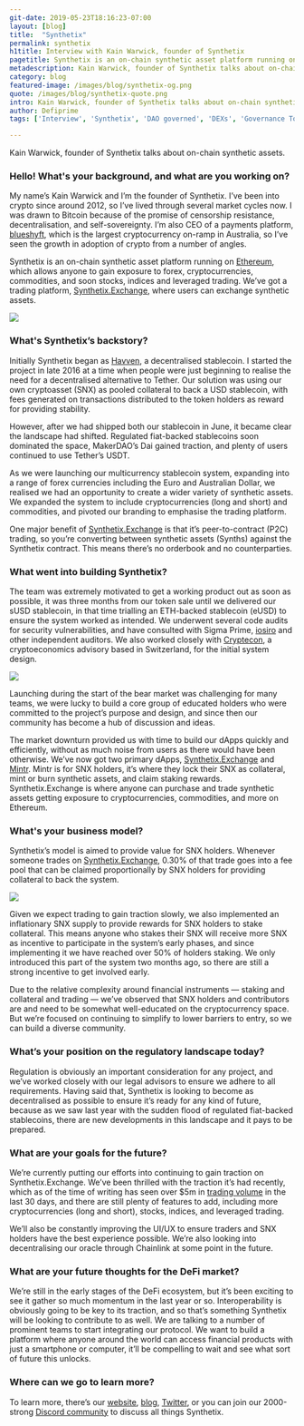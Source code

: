 ```yaml
---
git-date: 2019-05-23T18:16:23-07:00
layout: [blog]
title:  "Synthetix"
permalink: synthetix
h1title: Interview with Kain Warwick, founder of Synthetix
pagetitle: Synthetix is an on-chain synthetic asset platform running on Ethereum  
metadescription: Kain Warwick, founder of Synthetix talks about on-chain synthetic assets. Synthetix is an on-chain synthetic asset platform running on Ethereum.
category: blog
featured-image: /images/blog/synthetix-og.png
quote: /images/blog/synthetix-quote.png
intro: Kain Warwick, founder of Synthetix talks about on-chain synthetic assets.   
author: Defiprime
tags: ['Interview', 'Synthetix', 'DAO governed', 'DEXs', 'Governance Token']

---
```

Kain Warwick, founder of Synthetix talks about on-chain synthetic assets.

### Hello! What's your background, and what are you working on?

My name’s Kain Warwick and I’m the founder of Synthetix. I’ve been into crypto since around 2012, so I’ve lived through several market cycles now. I was drawn to Bitcoin because of the promise of censorship resistance, decentralisation, and self-sovereignty. I’m also CEO of a payments platform, [blueshyft](https://www.blueshyft.com.au/), which is the largest cryptocurrency on-ramp in Australia, so I’ve seen the growth in adoption of crypto from a number of angles.

Synthetix is an on-chain synthetic asset platform running on [Ethereum](/ethereum), which allows anyone to gain exposure to forex, cryptocurrencies, commodities, and soon stocks, indices and leveraged trading. We’ve got a trading platform, [Synthetix.Exchange](https://synthetix.exchange), where users can exchange synthetic assets.

![](/images/blog/synthetix1.png)

### What's Synthetix’s backstory?

Initially Synthetix began as [Havven](https://blog.havven.io/havven-is-transforming-into-synthetix-2fdf727b8892), a decentralised stablecoin. I started the project in late 2016 at a time when people were just beginning to realise the need for a decentralised alternative to Tether. Our solution was using our own cryptoasset (SNX) as pooled collateral to back a USD stablecoin, with fees generated on transactions distributed to the token holders as reward for providing stability.

However, after we had shipped both our stablecoin in June, it became clear the landscape had shifted. Regulated fiat-backed stablecoins soon dominated the space, MakerDAO’s Dai gained traction, and plenty of users continued to use Tether’s USDT.

As we were launching our multicurrency stablecoin system, expanding into a range of forex currencies including the Euro and Australian Dollar, we realised we had an opportunity to create a wider variety of synthetic assets. We expanded the system to include cryptocurrencies (long and short) and commodities, and pivoted our branding to emphasise the trading platform.

One major benefit of [Synthetix.Exchange](https://synthetix.exchange) is that it’s peer-to-contract (P2C) trading, so you’re converting between synthetic assets (Synths) against the Synthetix contract. This means there’s no orderbook and no counterparties.

### What went into building Synthetix?

The team was extremely motivated to get a working product out as soon as possible, it was three months from our token sale until we delivered our sUSD stablecoin, in that time trialling an ETH-backed stablecoin (eUSD) to ensure the system worked as intended. We underwent several code audits for security vulnerabilities, and have consulted with Sigma Prime, [iosiro](https://www.iosiro.com/) and other independent auditors. We also worked closely with [Cryptecon](https://cryptecon.org/), a cryptoeconomics advisory based in Switzerland, for the initial system design.

![](/images/blog/synthetix2.jpg)

Launching during the start of the bear market was challenging for many teams, we were lucky to build a core group of educated holders who were committed to the project’s purpose and design, and since then our community has become a hub of discussion and ideas.

The market downturn provided us with time to build our dApps quickly and efficiently, without as much noise from users as there would have been otherwise. We’ve now got two primary dApps, [Synthetix.Exchange](https://synthetix.exchange) and [Mintr](https://mintr.synthetix.io). Mintr is for SNX holders, it’s where they lock their SNX as collateral, mint or burn synthetic assets, and claim staking rewards. Synthetix.Exchange is where anyone can purchase and trade synthetic assets getting exposure to cryptocurrencies, commodities, and more on Ethereum.

### What's your business model?

Synthetix’s model is aimed to provide value for SNX holders. Whenever someone trades on [Synthetix.Exchange](https://synthetix.exchange), 0.30% of that trade goes into a fee pool that can be claimed proportionally by SNX holders for providing collateral to back the system.

![](/images/blog/synthetix3.png)

Given we expect trading to gain traction slowly, we also implemented an inflationary SNX supply to provide rewards for SNX holders to stake collateral. This means anyone who stakes their SNX will receive more SNX as incentive to participate in the system’s early phases, and since implementing it we have reached over 50% of holders staking. We only introduced this part of the system two months ago, so there are still a strong incentive to get involved early.

Due to the relative complexity around financial instruments — staking and collateral and trading — we’ve observed that SNX holders and contributors are and need to be somewhat well-educated on the cryptocurrency space. But we’re focused on continuing to simplify to lower barriers to entry, so we can build a diverse community.

### What’s your position on the regulatory landscape today?

Regulation is obviously an important consideration for any project, and we’ve worked closely with our legal advisors to ensure we adhere to all requirements. Having said that, Synthetix is looking to become as decentralised as possible to ensure it’s ready for any kind of future, because as we saw last year with the sudden flood of regulated fiat-backed stablecoins, there are new developments in this landscape and it pays to be prepared.

### What are your goals for the future?

We’re currently putting our efforts into continuing to gain traction on Synthetix.Exchange. We’ve been thrilled with the traction it’s had recently, which as of the time of writing has seen over $5m in [trading volume](https://twitter.com/SynthXBot) in the last 30 days, and there are still plenty of features to add, including more cryptocurrencies (long and short), stocks, indices, and leveraged trading.

We’ll also be constantly improving the UI/UX to ensure traders and SNX holders have the best experience possible. We’re also looking into decentralising our oracle through Chainlink at some point in the future.

### What are your future thoughts for the DeFi market?

We’re still in the early stages of the DeFi ecosystem, but it’s been exciting to see it gather so much momentum in the last year or so. Interoperability is obviously going to be key to its traction, and so that’s something Synthetix will be looking to contribute to as well. We are talking to a number of prominent teams to start integrating our protocol. We want to build a platform where anyone around the world can access financial products with just a smartphone or computer, it’ll be compelling to wait and see what sort of future this unlocks.

### Where can we go to learn more?

To learn more, there’s our [website](https://synthetix.io), [blog](https://blog.synthetix.io), [Twitter](https://twitter.com/synthetix_io), or you can join our 2000-strong [Discord community](https://discordapp.com/invite/AEdUHzt) to discuss all things Synthetix.
